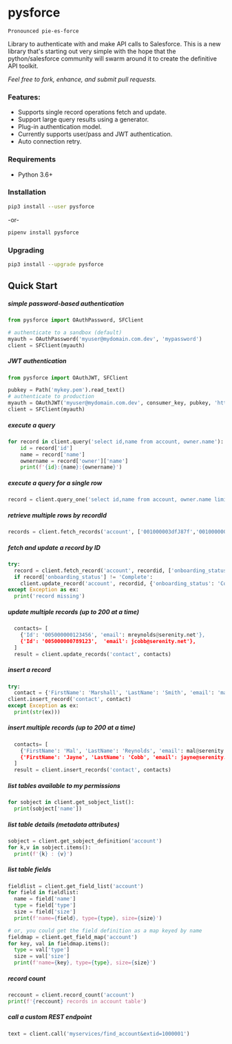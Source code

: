 # pysforce
	Pronounced pie-es-force

Library to authenticate with and make API calls to Salesforce.
This is a new library that's starting out very simple with the hope that
the python/salesforce community will swarm around it to create the 
definitive API toolkit.

*Feel free to fork, enhance, and submit pull requests.*


### Features:
* Supports single record operations fetch and update.
* Support large query results using a generator. 
* Plug-in authentication model.
* Currently supports user/pass and JWT authentication.
* Auto connection retry.

### Requirements

* Python 3.6+

### Installation

```bash
pip3 install --user pysforce
```
-or-
```bash
pipenv install pysforce
```


### Upgrading

```bash
pip3 install --upgrade pysforce
```

## Quick Start

##### simple password-based authentication
```python
from pysforce import OAuthPassword, SFClient

# authenticate to a sandbox (default)
myauth = OAuthPassword('myuser@mydomain.com.dev', 'mypassword')
client = SFClient(myauth)
```
##### JWT authentication
```python
from pysforce import OAuthJWT, SFClient

pubkey = Path('mykey.pem').read_text()
# authenticate to production
myauth = OAuthJWT('myuser@mydomain.com.dev', consumer_key, pubkey, 'https://domain.my.salesforce.com')
client = SFClient(myauth)
```

##### execute a query
```python
for record in client.query('select id,name from account, owner.name'):
    id = record['id']
    name = record['name']
    ownername = record['owner']['name']
    print(f'{id}:{name}:{ownername}')
```

##### execute a query for a single row
```python
record = client.query_one('select id,name from account, owner.name limit 1'):
```

##### retrieve multiple rows by recordId
```python
records = client.fetch_records('account', ['001000003dfJ87f','0010000000fE46q'], ['Id','Name','BillingCity'])
```

##### fetch and update a record by ID
```python
try:
  record = client.fetch_record('account', recordid, ['onboarding_status'])
  if record['onboarding_status'] != 'Complete':
    client.update_record('account', recordid, {'onboarding_status': 'Complete'})
except Exception as ex:
  print('record missing')
```

##### update multiple records (up to 200 at a time)
```python
  contacts= [
    {'Id': '005000000123456', 'email': mreynolds@serenity.net'},
    {'Id': '005000000789123',  'email': jcobb@serenity.net'},
  ]
  result = client.update_records('contact', contacts)
```

##### insert a record
```python
try:
  contact = {'FirstName': 'Marshall', 'LastName': 'Smith', 'email': 'marshallsmithjr@gmail.com' }
client.insert_record('contact', contact)
except Exception as ex:
  print(str(ex)))
```

##### insert multiple records (up to 200 at a time)
```python
  contacts= [
    {'FirstName': 'Mal', 'LastName': 'Reynolds', 'email': mal@serenity.net'},
    {'FirstName': 'Jayne', 'LastName': 'Cobb', 'email': jayne@serenity.net'},
  ]
  result = client.insert_records('contact', contacts)
```
  
##### list tables available to my permissions
```python
for sobject in client.get_sobject_list():
  print(sobject['name'])

```

##### list table details (metadata attributes)
```python
sobject = client.get_sobject_definition('account')
for k,v in sobject.items():
  print(f'{k} : {v}')

```

##### list table fields
```python
fieldlist = client.get_field_list('account')
for field in fieldlist:
  name = field['name']
  type = field['type']
  size = field['size']
  print(f'name={field}, type={type}, size={size}')

# or, you could get the field definition as a map keyed by name
fieldmap = client.get_field_map('account')
for key, val in fieldmap.items():
  type = val['type']
  size = val['size']
  print(f'name={key}, type={type}, size={size}')
```

##### record count
```python
reccount = client.record_count('account')
print(f'{reccount} records in account table')
```
##### call a custom REST endpoint
```python
text = client.call('myservices/find_account&extid=1000001')
```
